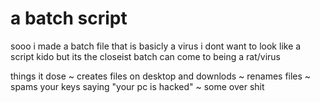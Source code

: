 # a batch script
sooo i made a batch file that is basicly a virus i dont want to look like a script kido but its the closeist batch can come to being a rat/virus 

things it dose
~ creates files on desktop and downlods 
~ renames files 
~ spams your keys saying "your pc is hacked"
~ some over shit
